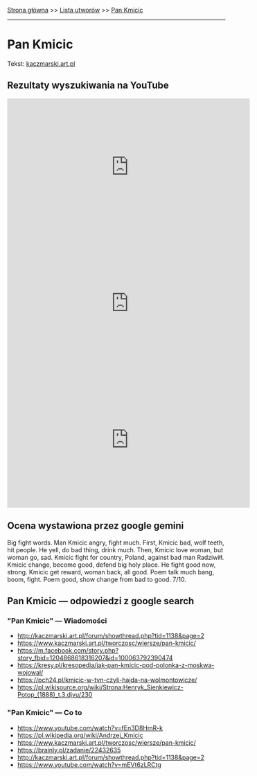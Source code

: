 [Strona główna](../index.md) >> [Lista utworów](../list.md) >> [Pan Kmicic](399.md)

---

# Pan Kmicic

Tekst: [kaczmarski.art.pl](https://www.kaczmarski.art.pl/tworczosc/wiersze/pan-kmicic/)

## Rezultaty wyszukiwania na YouTube

<iframe width="560" height="315" src="https://www.youtube.com/embed/mEVt6zLRCtg?si=IdontcarewhotheIRSsendsImnotpayingtaxes" title="YouTube video player" frameborder="0" allow="accelerometer; autoplay; clipboard-write; encrypted-media; gyroscope; picture-in-picture; web-share" referrerpolicy="strict-origin-when-cross-origin" allowfullscreen></iframe>

<iframe width="560" height="315" src="https://www.youtube.com/embed/fxY6QwVMzkI?si=IdontcarewhotheIRSsendsImnotpayingtaxes" title="YouTube video player" frameborder="0" allow="accelerometer; autoplay; clipboard-write; encrypted-media; gyroscope; picture-in-picture; web-share" referrerpolicy="strict-origin-when-cross-origin" allowfullscreen></iframe>

<iframe width="560" height="315" src="https://www.youtube.com/embed/YKhfoVqVAGQ?si=IdontcarewhotheIRSsendsImnotpayingtaxes" title="YouTube video player" frameborder="0" allow="accelerometer; autoplay; clipboard-write; encrypted-media; gyroscope; picture-in-picture; web-share" referrerpolicy="strict-origin-when-cross-origin" allowfullscreen></iframe>

## Ocena wystawiona przez google gemini

Big fight words. Man Kmicic angry, fight much. First, Kmicic bad, wolf teeth, hit people. He yell, do bad thing, drink much. Then, Kmicic love woman, but woman go, sad. Kmicic fight for country, Poland, against bad man Radziwiłł. Kmicic change, become good, defend big holy place. He fight good now, strong. Kmicic get reward, woman back, all good. Poem talk much bang, boom, fight. Poem good, show change from bad to good. 7/10.


## Pan Kmicic — odpowiedzi z google search

### "Pan Kmicic" — Wiadomości

- <http://kaczmarski.art.pl/forum/showthread.php?tid=1138&page=2>
- <https://www.kaczmarski.art.pl/tworczosc/wiersze/pan-kmicic/>
- <https://m.facebook.com/story.php?story_fbid=1204868618316207&id=100063792390474>
- <https://kresy.pl/kresopedia/jak-pan-kmicic-pod-polonka-z-moskwa-wojowal/>
- <https://pch24.pl/kmicic-w-tvn-czyli-hajda-na-wolmontowicze/>
- <https://pl.wikisource.org/wiki/Strona:Henryk_Sienkiewicz-Potop_(1888)_t.3.djvu/230>

### "Pan Kmicic" — Co to

- <https://www.youtube.com/watch?v=fEn3D8HmR-k>
- <https://pl.wikipedia.org/wiki/Andrzej_Kmicic>
- <https://www.kaczmarski.art.pl/tworczosc/wiersze/pan-kmicic/>
- <https://brainly.pl/zadanie/22432635>
- <http://kaczmarski.art.pl/forum/showthread.php?tid=1138&page=2>
- <https://www.youtube.com/watch?v=mEVt6zLRCtg>

